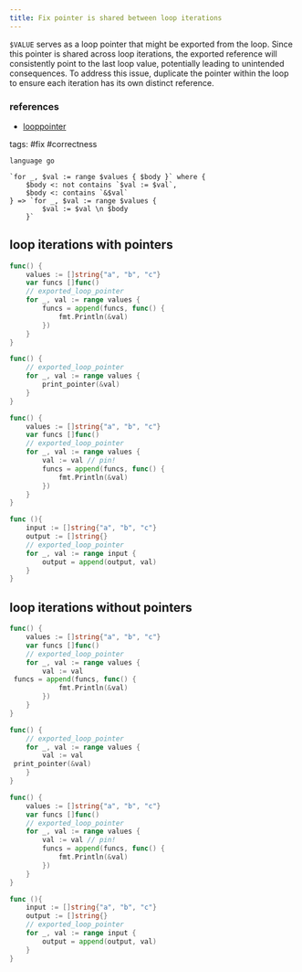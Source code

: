 ```yaml
---
title: Fix pointer is shared between loop iterations
---
```


`$VALUE` serves as a loop pointer that might be exported from the loop. Since this pointer is shared across loop iterations, the exported reference will consistently point to the last loop value, potentially leading to unintended consequences. To address this issue, duplicate the pointer within the loop to ensure each iteration has its own distinct reference.

### references

- [looppointer](https://github.com/kyoh86/looppointer)

tags: #fix #correctness

```grit
language go

`for _, $val := range $values { $body }` where {
    $body <: not contains `$val := $val`,
    $body <: contains `&$val`
} => `for _, $val := range $values { 
        $val := $val \n $body 
    }`
```

## loop iterations with pointers

```go
func() {
    values := []string{"a", "b", "c"}
    var funcs []func()
    // exported_loop_pointer
    for _, val := range values {
        funcs = append(funcs, func() {
            fmt.Println(&val)
        })
    }
}

func() {
    // exported_loop_pointer
    for _, val := range values {
        print_pointer(&val)
    }
}
```

```go
func() {
    values := []string{"a", "b", "c"}
    var funcs []func()
    // exported_loop_pointer
    for _, val := range values {
        val := val // pin!
        funcs = append(funcs, func() {
            fmt.Println(&val)
        })
    }
}

func (){
	input := []string{"a", "b", "c"}
	output := []string{}
    // exported_loop_pointer
	for _, val := range input {
		output = append(output, val)
	}
}
```

## loop iterations without pointers

```go
func() {
    values := []string{"a", "b", "c"}
    var funcs []func()
    // exported_loop_pointer
    for _, val := range values { 
        val := val 
 funcs = append(funcs, func() {
            fmt.Println(&val)
        }) 
    }
}

func() {
    // exported_loop_pointer
    for _, val := range values { 
        val := val 
 print_pointer(&val) 
    }
}
```

```go
func() {
    values := []string{"a", "b", "c"}
    var funcs []func()
    // exported_loop_pointer
    for _, val := range values {
        val := val // pin!
        funcs = append(funcs, func() {
            fmt.Println(&val)
        })
    }
}

func (){
	input := []string{"a", "b", "c"}
	output := []string{}
    // exported_loop_pointer
	for _, val := range input {
		output = append(output, val)
	}
}
```
